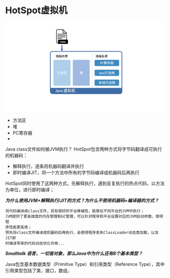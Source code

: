 # HotSpot虚拟机

![title](https://raw.githubusercontent.com/xinjiuyijiu/NoteImages/master/gitnote/2020/07/21/jvm_memory-1595301442533.png)

- 方法区
- 堆
- PC寄存器
- 

Java class文件如何被JVM执行？
HotSpot包含两种方式将字节码翻译成可执行的机器码：
- 解释执行，逐条将机器码翻译并执行
- 即时编译JIT，将一个方法中所有的字节码编译成机器码后再执行

HotSpot同时使用了这两种方式，先解释执行，遇到反复执行的热点代码，以方法为单位，进行即时编译；

***为什么使用JVM+解释执行/JIT的方式？为什么不使用机器码+编译器的方式？***

    将代码编译成class文件，具有很好的平台移植性，能够在不同平台的JVM中执行；
    JVM提供了更高维度的内存管理和GC管理，可以针对程序和平台设置对应的JVM启动参数，使得程
    序性能更高效；
    预先将class文件编译成机器码后再执行，会使得程序丢失ClassLoader动态类加载，以及JIT即
    时编译带来的代码动态优化作用...

***Smalltalk 语言，一切皆对象，那么Java中为什么还有8个基本类型？***

Java包含基本数据类型（Primitive Type）和引用类型（Reference Type），其中引用类型包括了类，接口，数组，